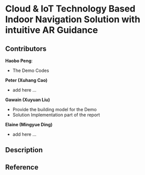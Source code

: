 # Cloud & IoT Technology Based Indoor Navigation Solution with intuitive AR Guidance

## Contributors
**Haobo Peng**: 
* The Demo Codes

**Peter (Xuhang Cao)**
* add here ...

**Gawain (Xuyuan Liu)**
* Provide the building model for the Demo 
* Solution Implementation part of the report 

**Elaine (Mingyue Ding)**
* add here ...



## Description



## Reference

